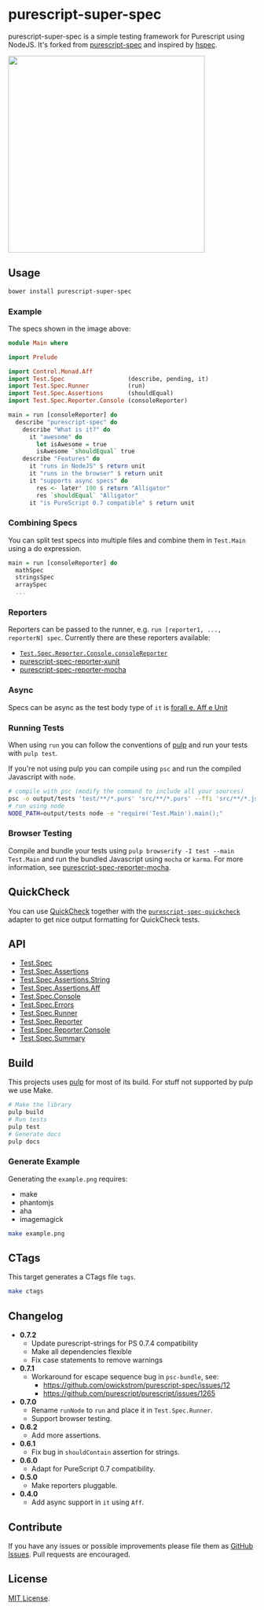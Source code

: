 # purescript-super-spec

purescript-super-spec is a simple testing framework for Purescript using
NodeJS. It's forked from
[purescript-spec](https://github.com/owickstrom/purescript-spec) and inspired
by [hspec](http://hspec.github.io/).

<img src="https://raw.githubusercontent.com/cdepillabout/purescript-super-spec/master/example.png" width="400" />

## Usage

```bash
bower install purescript-super-spec
```

### Example

The specs shown in the image above:

```purescript
module Main where

import Prelude

import Control.Monad.Aff
import Test.Spec                  (describe, pending, it)
import Test.Spec.Runner           (run)
import Test.Spec.Assertions       (shouldEqual)
import Test.Spec.Reporter.Console (consoleReporter)

main = run [consoleReporter] do
  describe "purescript-spec" do
    describe "What is it?" do
      it "awesome" do
        let isAwesome = true
        isAwesome `shouldEqual` true
    describe "Features" do
      it "runs in NodeJS" $ return unit
      it "runs in the browser" $ return unit
      it "supports async specs" do
        res <- later' 100 $ return "Alligator"
        res `shouldEqual` "Alligator"
      it "is PureScript 0.7 compatible" $ return unit
```

### Combining Specs

You can split test specs into multiple files and combine
them in `Test.Main` using a do expression.

```purescript
main = run [consoleReporter] do
  mathSpec
  stringsSpec
  arraySpec
  ...
```

### Reporters

Reporters can be passed to the runner, e.g. `run [reporter1, ..., reporterN]
spec`. Currently there are these reporters available:

* [`Test.Spec.Reporter.Console.consoleReporter`](docs/Test/Spec/Reporter/Console.md#consolereporter)
* [purescript-spec-reporter-xunit](https://github.com/owickstrom/purescript-spec-reporter-xunit)
* [purescript-spec-reporter-mocha](https://github.com/owickstrom/purescript-spec-reporter-mocha)

### Async

Specs can be async as the test body type of `it` is
[forall e. Aff e Unit](https://github.com/slamdata/purescript-aff)

### Running Tests

When using `run` you can follow the conventions of
[pulp](https://github.com/bodil/pulp) and run your tests with `pulp test`.

If you're not using pulp you can compile using `psc` and run the compiled
Javascript with `node`.

```bash
# compile with psc (modify the command to include all your sources)
psc -o output/tests 'test/**/*.purs' 'src/**/*.purs' --ffi 'src/**/*.js'
# run using node
NODE_PATH=output/tests node -e "require('Test.Main').main();"
```

### Browser Testing

Compile and bundle your tests using `pulp browserify -I test --main Test.Main`
and run the bundled Javascript using `mocha` or `karma`. For more information,
see [purescript-spec-reporter-mocha](
https://github.com/owickstrom/purescript-spec-reporter-mocha).

## QuickCheck

You can use [QuickCheck](https://github.com/purescript/purescript-quickcheck)
together with the [`purescript-spec-quickcheck`](https://github.com/owickstrom/purescript-spec-quickcheck)
adapter to get nice output formatting for QuickCheck tests.

## API

- [Test.Spec](docs/Test/Spec.md)
- [Test.Spec.Assertions](docs/Test/Spec/Assertions.md)
- [Test.Spec.Assertions.String](docs/Test/Spec/Assertions/String.md)
- [Test.Spec.Assertions.Aff](docs/Test/Spec/Assertions/Aff.md)
- [Test.Spec.Console](docs/Test/Spec/Console.md)
- [Test.Spec.Errors](docs/Test/Spec/Errors.md)
- [Test.Spec.Runner](docs/Test/Spec/Runner.md)
- [Test.Spec.Reporter](docs/Test/Spec/Reporter.md)
- [Test.Spec.Reporter.Console](docs/Test/Spec/Reporter/Console.md)
- [Test.Spec.Summary](docs/Test/Spec/Summary.md)

## Build

This projects uses [pulp](https://github.com/bodil/pulp) for most of its
build. For stuff not supported by pulp we use Make.

```bash
# Make the library
pulp build
# Run tests
pulp test
# Generate docs
pulp docs
```

### Generate Example

Generating the `example.png` requires:

* make
* phantomjs
* aha
* imagemagick

```bash
make example.png
```

## CTags

This target generates a CTags file `tags`.

```bash
make ctags
```

## Changelog

* **0.7.2**
  * Update purescript-strings for PS 0.7.4 compatibility
  * Make all dependencies flexible
  * Fix case statements to remove warnings
* **0.7.1**
  * Workaround for escape sequence bug in `psc-bundle`, see:
    * https://github.com/owickstrom/purescript-spec/issues/12
    * https://github.com/purescript/purescript/issues/1265
* **0.7.0**
  * Rename `runNode` to `run` and place it in `Test.Spec.Runner`.
  * Support browser testing.
* **0.6.2**
  * Add more assertions.
* **0.6.1**
  * Fix bug in `shouldContain` assertion for strings.
* **0.6.0**
  * Adapt for PureScript 0.7 compatibility.
* **0.5.0**
  * Make reporters pluggable.
* **0.4.0**
  * Add async support in `it` using `Aff`.

## Contribute

If you have any issues or possible improvements please file them as
[GitHub Issues](https://github.com/owickstrom/purescript-spec/issues). Pull
requests are encouraged.

## License

[MIT License](LICENSE.md).
